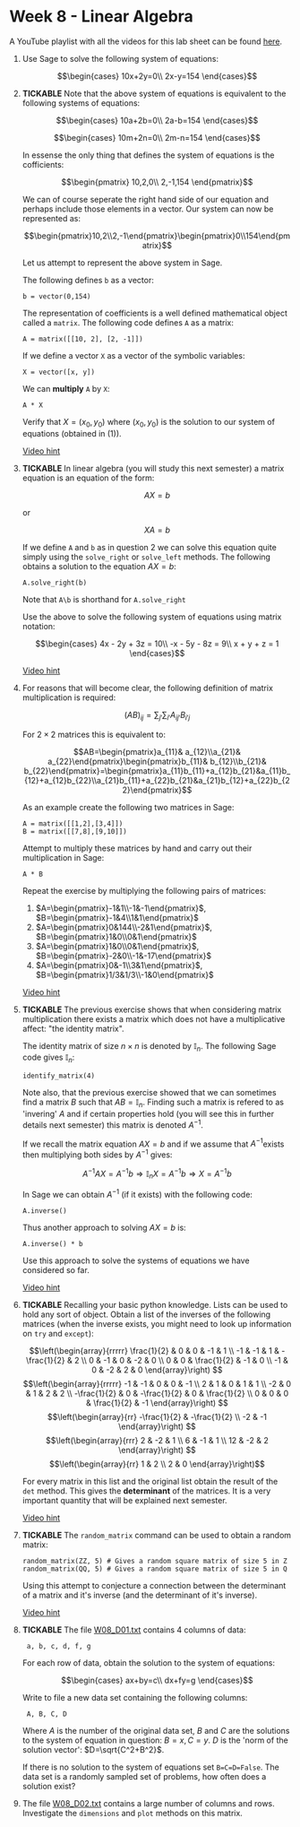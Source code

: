 # Week 8 - Linear Algebra

A YouTube playlist with all the videos for this lab sheet can be found [here](http://www.youtube.com/playlist?list=PLnC5h3PY-znzwLePTdmDWDCKJse3omJe5).

1. Use Sage to solve the following system of equations:

    $$\begin{cases}
    10x+2y=0\\
    2x-y=154
    \end{cases}$$

2. **TICKABLE** Note that the above system of equations is equivalent to the following systems of equations:

    $$\begin{cases}
    10a+2b=0\\
    2a-b=154
    \end{cases}$$

    $$\begin{cases}
    10m+2n=0\\
    2m-n=154
    \end{cases}$$

    In essense the only thing that defines the system of equations is the cofficients:

    $$\begin{pmatrix}
    10,2,0\\
    2,-1,154
    \end{pmatrix}$$

    We can of course seperate the right hand side of our equation and perhaps include those elements in a vector. Our system can now be represented as:

    $$\begin{pmatrix}10,2\\2,-1\end{pmatrix}\begin{pmatrix}0\\154\end{pmatrix}$$

    Let us attempt to represent the above system in Sage.

    The following defines `b` as a vector:

    ~~~{.python}
    b = vector(0,154)
    ~~~

    The representation of coefficients is a well defined mathematical object called a `matrix`. The following code defines `A` as a matrix:

    ~~~{.python}
    A = matrix([[10, 2], [2, -1]])
    ~~~

    If we define a vector `X` as a vector of the symbolic variables:

    ~~~{.python}
    X = vector([x, y])
    ~~~

    We can **multiply** `A` by `X`:

    ~~~{.python}
    A * X
    ~~~

    Verify that $X = (x_0, y_0)$ where $(x_0, y_0)$ is the solution to our system of equations (obtained in (1)).

    [Video hint](http://youtu.be/zuxPlbRK79w)

3. **TICKABLE** In linear algebra (you will study this next semester) a matrix equation is an equation of the form:

    $$AX=b$$

    or

    $$XA=b$$

    If we define `A` and `b` as in question 2 we can solve this equation quite simply using the `solve_right` or `solve_left` methods. The following obtains a solution to the equation $AX=b$:

    ~~~{.python}
    A.solve_right(b)
    ~~~

    Note that `A\b` is shorthand for `A.solve_right`

    Use the above to solve the following system of equations using matrix notation:

    $$\begin{cases}
    4x - 2y + 3z = 10\\
    -x - 5y - 8z = 9\\
    x + y + z = 1
    \end{cases}$$

    [Video hint](http://youtu.be/-Qxv5XMer60)

4. For reasons that will become clear, the following definition of matrix multiplication is required:

    $$(AB)_{ij}=\sum_{j'}\sum_{i'}A_{ij'}B_{i'j}$$

    For $2\times 2$ matrices this is equivalent to:

    $$AB=\begin{pmatrix}a_{11}& a_{12}\\a_{21}& a_{22}\end{pmatrix}\begin{pmatrix}b_{11}& b_{12}\\b_{21}& b_{22}\end{pmatrix}=\begin{pmatrix}a_{11}b_{11}+a_{12}b_{21}&a_{11}b_{12}+a_{12}b_{22}\\a_{21}b_{11}+a_{22}b_{21}&a_{21}b_{12}+a_{22}b_{22}\end{pmatrix}$$

    As an example create the following two matrices in Sage:

    ~~~{.python}
    A = matrix([[1,2],[3,4]])
    B = matrix([[7,8],[9,10]])
    ~~~

    Attempt to multiply these matrices by hand and carry out their multiplication in Sage:

    ~~~{.python}
    A * B
    ~~~

    Repeat the exercise by multiplying the following pairs of matrices:

    1. $A=\begin{pmatrix}-1&1\\-1&-1\end{pmatrix}$, $B=\begin{pmatrix}-1&4\\1&1\end{pmatrix}$
    2. $A=\begin{pmatrix}0&144\\-2&1\end{pmatrix}$, $B=\begin{pmatrix}1&0\\0&1\end{pmatrix}$
    3. $A=\begin{pmatrix}1&0\\0&1\end{pmatrix}$, $B=\begin{pmatrix}-2&0\\-1&-17\end{pmatrix}$
    4. $A=\begin{pmatrix}0&-1\\3&1\end{pmatrix}$, $B=\begin{pmatrix}1/3&1/3\\-1&0\end{pmatrix}$

    [Video hint](http://youtu.be/NOpEMl_yzMM)

5. **TICKABLE** The previous exercise shows that when considering matrix multiplication there exists a matrix which does not have a multiplicative affect: "the identity matrix".

    The identity matrix of size $n\times n$ is denoted by $\mathbb{I}_n$. The following Sage code gives $\mathbb{I}_n$:

    ~~~{.python}
    identify_matrix(4)
    ~~~

    Note also, that the previous exercise showed that we can sometimes find a matrix $B$ such that $AB=\mathbb{I}_n$. Finding such a matrix is refered to as 'invering' $A$ and if certain properties hold (you will see this in further details next semester) this matrix is denoted $A^{-1}$.

    If we recall the matrix equation $AX=b$ and if we assume that $A^{-1}$exists then multiplying both sides by $A^{-1}$ gives:

    $$A^{-1}AX=A^{-1}b\Rightarrow \mathbb{I}_nX=A^{-1}b\Rightarrow X=A^{-1}b$$

    In Sage we can obtain $A^{-1}$ (if it exists) with the following code:

    ~~~{.python}
    A.inverse()
    ~~~

    Thus another approach to solving $AX=b$ is:

    ~~~{.python}
    A.inverse() * b
    ~~~

    Use this approach to solve the systems of equations we have considered so far.

    [Video hint](http://youtu.be/NOpEMl_yzMM)

6. **TICKABLE** Recalling your basic python knowledge. Lists can be used to hold any sort of object. Obtain a list of the inverses of the following matrices (when the inverse exists, you might need to look up information on `try` and `except`):

    $$\left(\begin{array}{rrrrr}
    \frac{1}{2} & 0 & 0 & -1 & 1 \\
    -1 & -1 & 1 & -\frac{1}{2} & 2 \\
    0 & -1 & 0 & -2 & 0 \\
    0 & 0 & \frac{1}{2} & -1 & 0 \\
    -1 & 0 & -2 & 2 & 0
    \end{array}\right)
    $$
    $$\left(\begin{array}{rrrrr}
    -1 & -1 & 0 & 0 & -1 \\
    2 & 1 & 0 & 1 & 1 \\
    -2 & 0 & 1 & 2 & 2 \\
    -\frac{1}{2} & 0 & -\frac{1}{2} & 0 & \frac{1}{2} \\
    0 & 0 & 0 & \frac{1}{2} & -1
    \end{array}\right)
    $$
    $$\left(\begin{array}{rr}
    -\frac{1}{2} & -\frac{1}{2} \\
    -2 & -1
    \end{array}\right)
    $$
    $$\left(\begin{array}{rrr}
    2 & -2 & 1 \\
    6 & -1 & 1 \\
    12 & -2 & 2
    \end{array}\right)
    $$
    $$\left(\begin{array}{rr}
    1 & 2 \\
    2 & 0
    \end{array}\right)$$

    For every matrix in this list and the original list obtain the result of the `det` method. This gives the **determinant** of the matrices. It is a very important quantity that will be explained next semester.

    [Video hint](http://youtu.be/rUvbWGg0QO0)

7. **TICKABLE** The `random_matrix` command can be used to obtain a random matrix:

    ~~~{.python}
    random_matrix(ZZ, 5) # Gives a random square matrix of size 5 in Z
    random_matrix(QQ, 5) # Gives a random square matrix of size 5 in Q
    ~~~

    Using this attempt to conjecture a connection between the determinant of a matrix and it's inverse (and the determinant of it's inverse).

    [Video hint](http://youtu.be/3qdlespAi9o)

8. **TICKABLE** The file [W08_D01.txt](./Data/W08_D01.txt) contains 4 columns of data:

        a, b, c, d, f, g

    For each row of data, obtain the solution to the system of equations:

    $$\begin{cases}
    ax+by=c\\
    dx+fy=g
    \end{cases}$$

    Write to file a new data set containing the following columns:

        A, B, C, D

    Where $A$ is the number of the original data set, $B$ and $C$ are the solutions to the system of equation in question: $B=x, C=y$. $D$ is the 'norm of the solution vector': $D=\sqrt{C^2+B^2}$.

    If there is no solution to the system of equations set `B=C=D=False`. The data set is a randomly sampled set of problems, how often does a solution exist?

8. The file [W08_D02.txt](./Data/W08_D02.txt) contains a large number of columns and rows. Investigate the `dimensions` and `plot` methods on this matrix.
